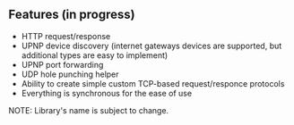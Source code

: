 Features (in progress)
---------------------
* HTTP request/response
* UPNP device discovery (internet gateways devices are supported, but additional types are easy to implement)
* UPNP port forwarding
* UDP hole punching helper
* Ability to create simple custom TCP-based request/responce protocols
* Everything is synchronous for the ease of use

NOTE: Library's name is subject to change.
